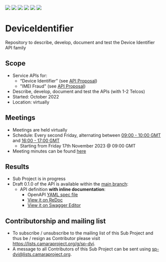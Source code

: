 <a href="https://github.com/camaraproject/DeviceIdentifier/commits/" title="Last Commit"><img src="https://img.shields.io/github/last-commit/camaraproject/DeviceIdentifier?style=plastic"></a>
<a href="https://github.com/camaraproject/DeviceIdentifier/issues" title="Open Issues"><img src="https://img.shields.io/github/issues/camaraproject/DeviceIdentifier?style=plastic"></a>
<a href="https://github.com/camaraproject/DeviceIdentifier/pulls" title="Open Pull Requests"><img src="https://img.shields.io/github/issues-pr/camaraproject/DeviceIdentifier?style=plastic"></a>
<a href="https://github.com/camaraproject/DeviceIdentifier/graphs/contributors" title="Contributors"><img src="https://img.shields.io/github/contributors/camaraproject/DeviceIdentifier?style=plastic"></a>
<a href="https://github.com/camaraproject/DeviceIdentifier" title="Repo Size"><img src="https://img.shields.io/github/repo-size/camaraproject/DeviceIdentifier?style=plastic"></a>
<a href="https://github.com/camaraproject/DeviceIdentifier/blob/main/LICENSE" title="License"><img src="https://img.shields.io/badge/License-Apache%202.0-green.svg?style=plastic"></a>

# DeviceIdentifier
Repository to describe, develop, document and test the Device Identifier API family

## Scope
* Service APIs for:
  * “Device Identifier” (see [API Proposal](https://github.com/camaraproject/WorkingGroups/blob/main/APIBacklog/documentation/SupportingDocuments/API%20proposals/APIproposal_DeviceIdentifier_Vodafone.md))
  * "IMEI Fraud" (see [API Proposal](https://github.com/camaraproject/WorkingGroups/blob/main/APIBacklog/documentation/SupportingDocuments/API%20proposals/IMEI%20Fraud.md))  
* Describe, develop, document and test the APIs (with 1-2 Telcos)  
* Started: October 2022
* Location: virtually  

## Meetings
* Meetings are held virtually
* Schedule: Every second Friday, alternating between [09:00 - 10:00 GMT](https://github.com/camaraproject/DeviceIdentifier/blob/main/documentation/MeetingMinutes/CAMARA%20Device%20Identifier%20Sub-Project%20Meetings%20Friday%20Morning.ics) and [16:00 - 17:00 GMT](https://github.com/camaraproject/DeviceIdentifier/blob/main/documentation/MeetingMinutes/CAMARA%20Device%20Identifier%20Sub-Project%20Meeting%20Friday%20Afternoon.ics)
  * Starting from Friday 17th November 2023 @ 09:00 GMT
 * Meeting minutes can be found [here](https://wiki.camaraproject.org/display/CAM/Device+Identifier+Meeting+Minutes)

## Results
* Sub Project is in progress
* Draft 0.1.0 of the API is available within the [main branch](https://github.com/camaraproject/DeviceIdentifier):
  - API definition **with inline documentation**:
    - OpenAPI [YAML spec file](https://github.com/camaraproject/DeviceIdentifier/blob/main/code/API_definitions/CAMARA%20Device%20Identifier%20API.yaml)
    - [View it on ReDoc](https://redocly.github.io/redoc/?url=https://raw.githubusercontent.com/camaraproject/DeviceIdentifier/main/code/API_definitions/CAMARA%20Device%20Identifier%20API.yaml&nocors)
    - [View it on Swagger Editor](https://editor.swagger.io/?url=https://raw.githubusercontent.com/camaraproject/DeviceIdentifier/main/code/API_definitions/CAMARA%20Device%20Identifier%20API.yaml)

## Contributorship and mailing list
* To subscribe / unsubscribe to the mailing list of this Sub Project and thus be / resign as Contributor please visit <https://lists.camaraproject.org/g/sp-dvi>.
* A message to all Contributors of this Sub Project can be sent using <sp-dvi@lists.camaraproject.org>.
